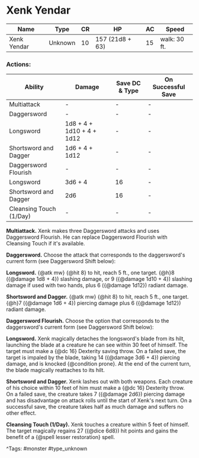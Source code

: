 # Xenk Yendar

| Name | Type | CR | HP | AC | Speed |
|------|------|----|----|----|-------|
| Xenk Yendar | Unknown | 10 | 157 (21d8 + 63) | 15 | walk: 30 ft. |

### Actions:

| Ability | Damage | Save DC & Type | On Successful Save |
|---------|--------|----------------|--------------------|
| Multiattack | - | - | - |
| Daggersword | - | - | - |
| Longsword | 1d8 + 4 + 1d10 + 4 + 1d12 | - | - |
| Shortsword and Dagger | 1d6 + 4 + 1d12 | - | - |
| Daggersword Flourish | - | - | - |
| Longsword | 3d6 + 4 | 16 | - |
| Shortsword and Dagger | 2d6 | 16 | - |
| Cleansing Touch (1/Day) | - | - | - |


**Multiattack.** Xenk makes three Daggersword attacks and uses Daggersword Flourish. He can replace Daggersword Flourish with Cleansing Touch if it's available.

**Daggersword.** Choose the attack that corresponds to the daggersword's current form (see Daggersword Shift below):

**Longsword.** {@atk mw} {@hit 8} to hit, reach 5 ft., one target. {@h}8 ({@damage 1d8 + 4}) slashing damage, or 9 ({@damage 1d10 + 4}) slashing damage if used with two hands, plus 6 ({@damage 1d12}) radiant damage.

**Shortsword and Dagger.** {@atk mw} {@hit 8} to hit, reach 5 ft., one target. {@h}7 ({@damage 1d6 + 4}) piercing damage plus 6 ({@damage 1d12}) radiant damage.

**Daggersword Flourish.** Choose the option that corresponds to the daggersword's current form (see Daggersword Shift below):

**Longsword.** Xenk magically detaches the longsword's blade from its hilt, launching the blade at a creature he can see within 30 feet of himself. The target must make a {@dc 16} Dexterity saving throw. On a failed save, the target is impaled by the blade, taking 14 ({@damage 3d6 + 4}) piercing damage, and is knocked {@condition prone}. At the end of the current turn, the blade magically reattaches to its hilt.

**Shortsword and Dagger.** Xenk lashes out with both weapons. Each creature of his choice within 10 feet of him must make a {@dc 16} Dexterity throw. On a failed save, the creature takes 7 ({@damage 2d6}) piercing damage and has disadvantage on attack rolls until the start of Xenk's next turn. On a successful save, the creature takes half as much damage and suffers no other effect.

**Cleansing Touch (1/Day).** Xenk touches a creature within 5 feet of himself. The target magically regains 27 ({@dice 6d8}) hit points and gains the benefit of a {@spell lesser restoration} spell.

^Tags: #monster #type_unknown